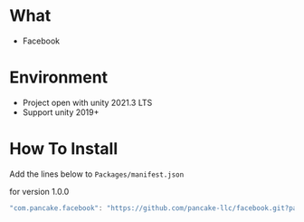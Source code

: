 # What
- Facebook

# Environment
- Project open with unity 2021.3 LTS
- Support unity 2019+

# How To Install

Add the lines below to `Packages/manifest.json`

for version 1.0.0
```csharp
"com.pancake.facebook": "https://github.com/pancake-llc/facebook.git?path=Assets/_Root#1.0.0",
```
